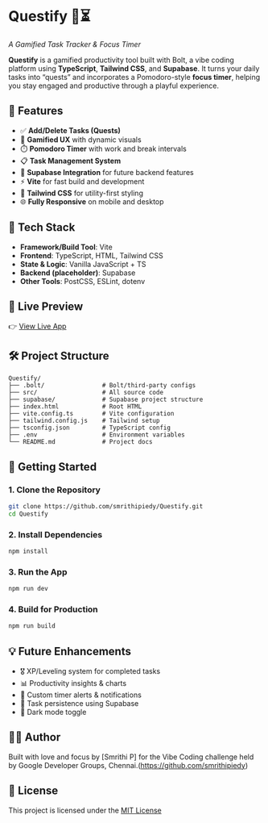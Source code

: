 # Questify 🧩⏳  
_A Gamified Task Tracker & Focus Timer_

**Questify** is a gamified productivity tool built with Bolt, a vibe coding platform using **TypeScript**, **Tailwind CSS**, and **Supabase**. It turns your daily tasks into “quests” and incorporates a Pomodoro-style **focus timer**, helping you stay engaged and productive through a playful experience.

## 🌟 Features

- ✅ **Add/Delete Tasks (Quests)**  
- 🧠 **Gamified UX** with dynamic visuals  
- ⏱️ **Pomodoro Timer** with work and break intervals  
- 📋 **Task Management System**  
- 🔗 **Supabase Integration** for future backend features  
- ⚡ **Vite** for fast build and development  
- 💅 **Tailwind CSS** for utility-first styling  
- 🌐 **Fully Responsive** on mobile and desktop

## 🧰 Tech Stack

- **Framework/Build Tool**: Vite
- **Frontend**: TypeScript, HTML, Tailwind CSS
- **State & Logic**: Vanilla JavaScript + TS
- **Backend (placeholder)**: Supabase
- **Other Tools**: PostCSS, ESLint, dotenv

## 📸 Live Preview

👉 [View Live App](https://questify-task-tracker.netlify.app/)

## 🛠 Project Structure

```
Questify/
├── .bolt/                # Bolt/third-party configs
├── src/                  # All source code
├── supabase/             # Supabase project structure
├── index.html            # Root HTML
├── vite.config.ts        # Vite configuration
├── tailwind.config.js    # Tailwind setup
├── tsconfig.json         # TypeScript config
├── .env                  # Environment variables
└── README.md             # Project docs
```

## 🚀 Getting Started

### 1. Clone the Repository

```bash
git clone https://github.com/smrithipiedy/Questify.git
cd Questify
```

### 2. Install Dependencies

```bash
npm install
```

### 3. Run the App

```bash
npm run dev
```

### 4. Build for Production

```bash
npm run build
```

## 💡 Future Enhancements

- 🎖️ XP/Leveling system for completed tasks
- 📊 Productivity insights & charts
- 🔔 Custom timer alerts & notifications
- 💾 Task persistence using Supabase
- 🌙 Dark mode toggle

## 🙋‍♀️ Author

Built with love and focus by [Smrithi P] for the Vibe Coding challenge held by Google Developer Groups, Chennai.(https://github.com/smrithipiedy)

## 📜 License

This project is licensed under the [MIT License](LICENSE)
